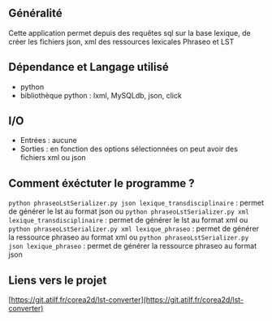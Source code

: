## Généralité
Cette application permet depuis des requêtes sql sur la base lexique, de
créer les fichiers json, xml des ressources lexicales Phraseo et LST 
## Dépendance et Langage utilisé
- python
- bibliothèque python : lxml, MySQLdb, json, click
 

## I/O

- Entrées : aucune
- Sorties : en fonction des options sélectionnées on peut avoir des fichiers xml ou json

## Comment éxéctuter le programme ?
`python phraseoLstSerializer.py json lexique_transdisciplinaire` : permet de générer le lst au format json
ou
`python phraseoLstSerializer.py xml lexique_transdisciplinaire` : permet de générer le lst au format xml
ou
`python phraseoLstSerializer.py xml lexique_phraseo` : permet de générer la ressource phraseo au format xml
ou 
`python phraseoLstSerializer.py json lexique_phraseo` : permet de générer la ressource phraseo au format json
 
## Liens vers le projet
[https://git.atilf.fr/corea2d/lst-converter](https://git.atilf.fr/corea2d/lst-converter)